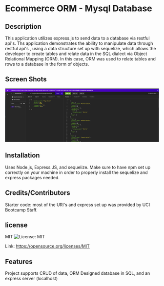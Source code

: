 # Ecommerce ORM - Mysql Database

## Description
This application utilizes express.js to send data to a database via restful api's. Ths application demonstrates the ability to manipulate data through restful api's , using a data structure set up with sequelize, which allows the developer to create tables and relate data in  the SQL dialect via Object Relational Mapping (ORM). In this case, ORM was used to relate tables and rows to a database in the form of objects.

## Screen Shots
![Get-Route](/assets/images/GETroute.png)
    

    
## Installation
Uses Node.js, Express.JS, and sequelize. Make sure to have npm set up correctly on your machine in order to properly install the sequelize and express packages needed. 
    
## Credits/Contributors
Starter code:  most of the URI's and express set up was provided by UCI Bootcamp Staff.

## license
MIT ![License: MIT](https://img.shields.io/badge/License-MIT-yellow.svg)

Link: https://opensource.org/licenses/MIT

## Features
Project supports CRUD of data, ORM Designed database in SQL, and an express server (localhost)
    
